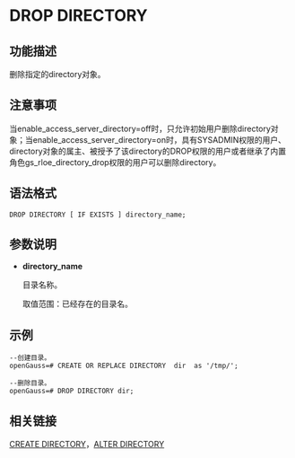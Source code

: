 # DROP DIRECTORY

## 功能描述<a name="zh-cn_topic_0283137028_zh-cn_topic_0237122136_zh-cn_topic_0059779050_s7810bb02b5b247fd92d22d7e328c870f"></a>

删除指定的directory对象。

## 注意事项<a name="zh-cn_topic_0283137028_zh-cn_topic_0237122136_zh-cn_topic_0059779050_sd775e695334845048410c46ecc8adaea"></a>

当enable_access_server_directory=off时，只允许初始用户删除directory对象；当enable_access_server_directory=on时，具有SYSADMIN权限的用户、directory对象的属主、被授予了该directory的DROP权限的用户或者继承了内置角色gs_rloe_directory_drop权限的用户可以删除directory。

## 

## 语法格式<a name="zh-cn_topic_0283137028_zh-cn_topic_0237122136_zh-cn_topic_0059779050_s6d36dd755c5a47d086e5b767a88f208b"></a>

```
DROP DIRECTORY [ IF EXISTS ] directory_name;
```

## 参数说明<a name="zh-cn_topic_0283137028_zh-cn_topic_0237122136_section1185722174518"></a>

-   **directory\_name**

    目录名称。

    取值范围：已经存在的目录名。


## 示例<a name="zh-cn_topic_0283137028_zh-cn_topic_0237122136_section54683394512"></a>

```
--创建目录。
openGauss=# CREATE OR REPLACE DIRECTORY  dir  as '/tmp/';

--删除目录。
openGauss=# DROP DIRECTORY dir;
```

## 相关链接<a name="zh-cn_topic_0283137028_zh-cn_topic_0237122136_section14134121715454"></a>

[CREATE DIRECTORY](CREATE-DIRECTORY.md)，[ALTER DIRECTORY](ALTER-DIRECTORY.md)

